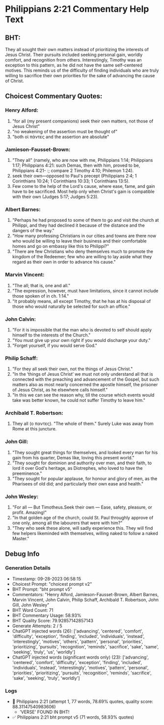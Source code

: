 # Philippians 2:21 Commentary Help Text

## BHT:
They all sought their own matters instead of prioritizing the interests of Jesus Christ. Their pursuits included seeking personal gain, worldly comfort, and recognition from others. Interestingly, Timothy was an exception to this pattern, as he did not have the same self-centered motives. This reminds us of the difficulty of finding individuals who are truly willing to sacrifice their own priorities for the sake of advancing the cause of Christ.

## Choicest Commentary Quotes:
### Henry Alford:
1. "for all (my present companions) seek their own matters, not those of Jesus Christ"
2. "no weakening of the assertion must be thought of"
3. "both οἱ πάντες and the assertion are absolute"

### Jamieson-Fausset-Brown:
1. "They all" (namely, who are now with me, Philippians 1:14; Philippians 1:17; Philippians 4:21: such Demas, then with him, proved to be, Philippians 4:21- :; compare 2 Timothy 4:10; Philemon 1:24).
2. seek their own—opposed to Paul's precept (Philippians 2:4; 1 Corinthians 10:24; 1 Corinthians 10:33; 1 Corinthians 13:5).
3. Few come to the help of the Lord's cause, where ease, fame, and gain have to be sacrificed. Most help only when Christ's gain is compatible with their own (Judges 5:17; Judges 5:23).

### Albert Barnes:
1. "Perhaps he had proposed to some of them to go and visit the church at Philippi, and they had declined it because of the distance and the dangers of the way."
2. "How many professing Christians in our cities and towns are there now who would be willing to leave their business and their comfortable homes and go on embassy like this to Philippi?"
3. "There are few Christians who deny themselves much to promote the kingdom of the Redeemer; few who are willing to lay aside what they regard as their own in order to advance his cause."

### Marvin Vincent:
1. "The all; that is, one and all."
2. "The expression, however, must have limitations, since it cannot include those spoken of in ch. 1:14."
3. "It probably means, all except Timothy, that he has at his disposal of those who would naturally be selected for such an office."

### John Calvin:
1. "For it is impossible that the man who is devoted to self should apply himself to the interests of the Church."
2. "You must give up your own right if you would discharge your duty."
3. "Forget yourself, if you would serve God."

### Philip Schaff:
1. "For they all seek their own, not the things of Jesus Christ."
2. "In the ‘things of Jesus Christ’ we must not only understand all that is connected with the preaching and advancement of the Gospel, but such matters also as most nearly concerned the apostle himself, the prisoner of Jesus Christ, as he elsewhere calls himself."
3. "In this we can see the reason why, till the course which events would take was better known, he could not suffer Timothy to leave him."

### Archibald T. Robertson:
1.  They all  (ο παντες). "The whole of them." Surely Luke was away from Rome at this juncture. 

### John Gill:
1. "They sought great things for themselves, and looked every man for his gain from his quarter, Demas like, loving this present world."
2. "They sought for dominion and authority over men, and their faith, to lord it over God's heritage, as Diotrephes, who loved to have the preeminence."
3. "They sought for popular applause, for honour and glory of men, as the Pharisees of old did; and particularly their own ease and health."

### John Wesley:
1. "For all — But Timotheus.Seek their own — Ease, safety, pleasure, or profit. Amazing!"
2. "In that golden age of the church, could St. Paul throughly approve of one only, among all the labourers that were with him?"
3. "They who seek these alone, will sadly experience this. They will find few helpers likeminded with themselves, willing naked to follow a naked Master."


## Debug Info
### Generation Details
- Timestamp: 09-28-2023 06:58:15
- Choicest Prompt: "choicest prompt v2"
- BHT Prompt: "bht prompt v5"
- Commentators: "Henry Alford, Jamieson-Fausset-Brown, Albert Barnes, Marvin Vincent, John Calvin, Philip Schaff, Archibald T. Robertson, John Gill, John Wesley"
- BHT Word Count: 71
- BHT Commentary Usage: 58.93%
- BHT Quality Score: 79.92857142857143
- Generate Attempts: 2 / 5
- ChatGPT injected words (26):
	['advancing', 'centered', 'comfort', 'difficulty', 'exception', 'finding', 'included', 'individuals', 'instead', 'interestingly', 'motives', 'others', 'pattern', 'personal', 'priorities', 'prioritizing', 'pursuits', 'recognition', 'reminds', 'sacrifice', 'sake', 'same', 'seeking', 'truly', 'us', 'worldly']
- ChatGPT injected words (significant words only) (23):
	['advancing', 'centered', 'comfort', 'difficulty', 'exception', 'finding', 'included', 'individuals', 'instead', 'interestingly', 'motives', 'pattern', 'personal', 'priorities', 'prioritizing', 'pursuits', 'recognition', 'reminds', 'sacrifice', 'sake', 'seeking', 'truly', 'worldly']

### Logs
- 🔄 Philippians 2:21 (attempt 1, 77 words, 78.69% quotes, quality score: 88.31147540983606) 
	- 'VERSE' FOUND IN BHT!
- ✅ Philippians 2:21 bht prompt v5 (71 words, 58.93% quotes)